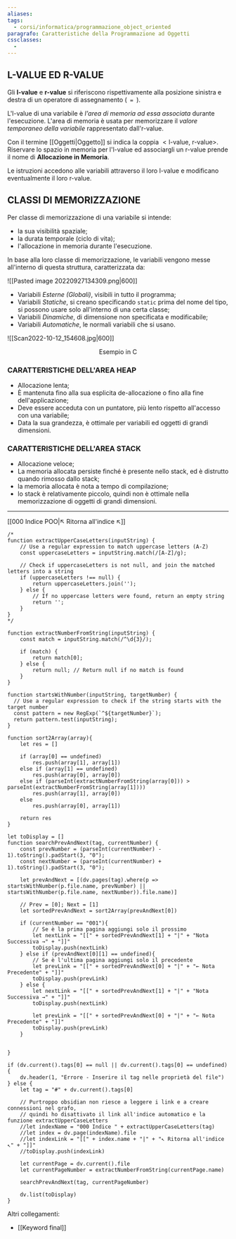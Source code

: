 ```yaml
---
aliases: 
tags:
  - corsi/informatica/programmazione_object_oriented
paragrafo: Caratteristiche della Programmazione ad Oggetti
cssclasses:
  - 
---
```

## L-VALUE ED R-VALUE
Gli **l-value** e **r-value** si riferiscono rispettivamente alla posizione sinistra e destra di un operatore di assegnamento (`‎ =‎ `).

L'l-value di una variabile è *l'area di memoria ad essa associata* durante l'esecuzione. 
L'area di memoria è usata per memorizzare il *valore temporaneo della variabile* rappresentato dall'r-value. 

Con il termine [[Oggetti|Oggetto]] si indica la coppia $<\text{l-value, r-value} >$.
Riservare lo spazio in memoria per l'l-value ed associargli un r-value prende il nome di **Allocazione in Memoria**.

Le istruzioni accedono alle variabili attraverso il loro l-value e modificano eventualmente il loro r-value.

## CLASSI DI MEMORIZZAZIONE
Per classe di memorizzazione di una variabile si intende:
- la sua visibilità spaziale;
- la durata temporale (ciclo di vita);
- l'allocazione in memoria durante l'esecuzione.

In base alla loro classe di memorizzazione, le variabili vengono messe all'interno di questa struttura, caratterizzata da:

![[Pasted image 20220927134309.png|600]]

- Variabili *Esterne (Globali)*, visibili in tutto il programma;
- Variabili *Statiche*, si creano specificando `static` prima del nome del tipo, si possono usare solo all'interno di una certa classe;
- Variabili *Dinamiche*, di dimensione non specificata e modificabile;
- Variabili *Automatiche*, le normali variabili che si usano.

![[Scan2022-10-12_154608.jpg|600]]
<center>Esempio in C</center>

### CARATTERISTICHE DELL'AREA HEAP
- Allocazione lenta;
- È mantenuta fino alla sua esplicita de-allocazione o fino alla fine dell'applicazione;
- Deve essere acceduta con un puntatore, più lento rispetto all'accesso con una variabile;
- Data la sua grandezza, è ottimale per variabili ed oggetti di grandi dimensioni.

### CARATTERISTICHE DELL'AREA STACK
- Allocazione veloce;
- La memoria allocata persiste finché è presente nello stack, ed è distrutto quando rimosso dallo stack;
- la memoria allocata è nota a tempo di compilazione;
- lo stack è relativamente piccolo, quindi non è ottimale nella memorizzazione di oggetti di grandi dimensioni.

___
[[000 Indice POO|↖ Ritorna all'indice ↖]]

```dataviewjs
/*
function extractUpperCaseLetters(inputString) {
	// Use a regular expression to match uppercase letters (A-Z)
	const uppercaseLetters = inputString.match(/[A-Z]/g);
	
	// Check if uppercaseLetters is not null, and join the matched letters into a string
	if (uppercaseLetters !== null) {
		return uppercaseLetters.join('');
	} else {
	    // If no uppercase letters were found, return an empty string
	    return '';
	}
}
*/

function extractNumberFromString(inputString) {
	const match = inputString.match(/^\d{3}/);
	
	if (match) {
		return match[0];
	} else {
		return null; // Return null if no match is found
	}
}

function startsWithNumber(inputString, targetNumber) {
  // Use a regular expression to check if the string starts with the target number
  const pattern = new RegExp(`^${targetNumber}`);
  return pattern.test(inputString);
}

function sort2Array(array){
	let res = []
	
	if (array[0] == undefined)
		res.push(array[1], array[1])
	else if (array[1] == undefined)
		res.push(array[0], array[0])
	else if (parseInt(extractNumberFromString(array[0])) > parseInt(extractNumberFromString(array[1])))
		res.push(array[1], array[0])
	else
		res.push(array[0], array[1])
	
	return res
}

let toDisplay = []
function searchPrevAndNext(tag, currentNumber) {
	const prevNumber = (parseInt(currentNumber) - 1).toString().padStart(3, "0");
	const nextNumber = (parseInt(currentNumber) + 1).toString().padStart(3, "0");
	
	let prevAndNext = [(dv.pages(tag).where(p => startsWithNumber(p.file.name, prevNumber) || startsWithNumber(p.file.name, nextNumber)).file.name)]
	
	// Prev = [0]; Next = [1]
	let sortedPrevAndNext = sort2Array(prevAndNext[0])
	
	if (currentNumber == "001"){ 
		// Se è la prima pagina aggiungi solo il prossimo
		let nextLink = "[[" + sortedPrevAndNext[1] + "|" + "Nota Successiva →" + "]]"
		toDisplay.push(nextLink)
	} else if (prevAndNext[0][1] == undefined){
		// Se è l'ultima pagina aggiungi solo il precedente
		let prevLink = "[[" + sortedPrevAndNext[0] + "|" + "← Nota Precedente" + "]]"
		toDisplay.push(prevLink)
	} else {
		let nextLink = "[[" + sortedPrevAndNext[1] + "|" + "Nota Successiva →" + "]]"
		toDisplay.push(nextLink)
		
		let prevLink = "[[" + sortedPrevAndNext[0] + "|" + "← Nota Precedente" + "]]"
		toDisplay.push(prevLink)
	}
	
	
}

if (dv.current().tags[0] == null || dv.current().tags[0] == undefined){
	dv.header(1, "Errore - Inserire il tag nelle proprietà del file")
} else {
	let tag = "#" + dv.current().tags[0]

	// Purtroppo obsidian non riesce a leggere i link e a creare connessioni nel grafo,
	// quindi ho disattivato il link all'indice automatico e la funzione extractUpperCaseLetters
	//let indexName = "000 Indice " + extractUpperCaseLetters(tag)
	//let index = dv.page(indexName).file
	//let indexLink = "[[" + index.name + "|" + "↖ Ritorna all'indice ↖" + "]]"
	//toDisplay.push(indexLink)
	
	let currentPage = dv.current().file
	let currentPageNumber = extractNumberFromString(currentPage.name)
	
	searchPrevAndNext(tag, currentPageNumber)
	
	dv.list(toDisplay)
}
```

Altri collegamenti: 
- [[Keyword final]]


